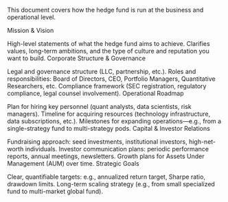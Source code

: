 This document covers how the hedge fund is run at the business and operational level.

Mission & Vision

High-level statements of what the hedge fund aims to achieve.
Clarifies values, long-term ambitions, and the type of culture and reputation you want to build.
Corporate Structure & Governance

Legal and governance structure (LLC, partnership, etc.).
Roles and responsibilities: Board of Directors, CEO, Portfolio Managers, Quantitative Researchers, etc.
Compliance framework (SEC registration, regulatory compliance, legal counsel involvement).
Operational Roadmap

Plan for hiring key personnel (quant analysts, data scientists, risk managers).
Timeline for acquiring resources (technology infrastructure, data subscriptions, etc.).
Milestones for expanding operations—e.g., from a single-strategy fund to multi-strategy pods.
Capital & Investor Relations

Fundraising approach: seed investments, institutional investors, high-net-worth individuals.
Investor communication plans: periodic performance reports, annual meetings, newsletters.
Growth plans for Assets Under Management (AUM) over time.
Strategic Goals

Clear, quantifiable targets: e.g., annualized return target, Sharpe ratio, drawdown limits.
Long-term scaling strategy (e.g., from small specialized fund to multi-market global fund).
